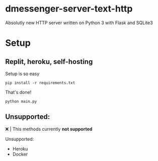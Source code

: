 # dmessenger-server-text-http
Absolutly new HTTP server written on Python 3 with Flask and SQLite3

# Setup
## Replit, heroku, self-hosting
Setup is so easy

``pip install -r requirements.txt``

That's done!

``python main.py``

## Unsupported:
:x: | This methods currently **not supported**

Unsupported:
 - Heroku
 - Docker
